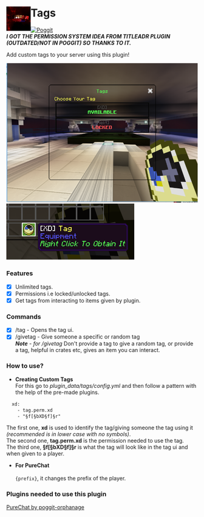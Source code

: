 # Tags<img src="https://raw.githubusercontent.com/Itzdvbravo/Tags/master/new.png" height="64" width="64" align="left"></img>  
[![Poggit](https://poggit.pmmp.io/shield.state/Tags)](https://poggit.pmmp.io/p/Tags)  
***I GOT THE PERMISSION SYSTEM IDEA FROM TITLEADR PLUGIN (OUTDATED/NOT IN POGGIT) SO THANKS TO IT.***  

Add custom tags to your server using this plugin!

![Form](https://raw.githubusercontent.com/Itzdvbravo/Tags/master/pics/form.png)
![Item](https://raw.githubusercontent.com/Itzdvbravo/Tags/master/pics/item.png)

### Features  
- [x] Unlimited tags.
- [x] Permissions i.e locked/unlocked tags.
- [x] Get tags from interacting to items given by plugin.

### Commands  
- [x] /tag - Opens the tag ui.  
- [x] /givetag - Give someone a specific or random tag  
***Note*** - *for /givetag* Don't provide a tag to give a random tag, or provide a tag, helpful in crates etc, gives an item you can interact.

### How to use?

- **Creating Custom Tags**<br>
For this go to *plugin_data/tags/config.yml* and then follow a pattern with the help of the pre-made plugins.  
```
  xd:
    - tag.perm.xd
    - "§f[§bXD§f]§r"
  ```
  The first one, **xd** is used to identify the tag/giving someone the tag using it *(recommended is in lower case with no symbols)*.  
  The second one, **tag.perm.xd** is the permission needed to use the tag.  
  The third one, **§f[§bXD§f]§r** is what the tag will look like in the tag ui and when given to a player.  
- **For PureChat**<br>  
`{prefix}`, it changes the prefix of the player.

### Plugins needed to use this plugin  
[PureChat by poggit-orphanage](https://poggit.pmmp.io/p/purechat)  
